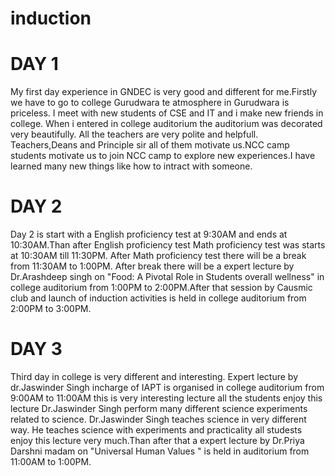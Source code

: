 # induction

# DAY 1
My first day experience in GNDEC is very good and different for me.Firstly we have to go to college Gurudwara te atmosphere in Gurudwara is priceless. I meet with new students of CSE and IT and i make new friends in college. When i entered in college auditorium the auditorium was decorated very beautifully. All the teachers are very polite and helpfull. Teachers,Deans and Principle sir all of them motivate us.NCC camp students motivate us to join NCC camp to explore new experiences.I have learned many new things like how to intract with someone.

# DAY 2
Day 2 is start with a English proficiency test at 9:30AM and ends at 10:30AM.Than after English proficiency test Math proficiency test was starts at 10:30AM till 11:30PM. After Math proficiency test there will be a break from 11:30AM to 1:00PM. After break there will be a expert lecture by Dr.Arashdeep singh on "Food: A Pivotal Role in Students overall wellness" in college auditorium from 1:00PM to 2:00PM.After that session by Causmic club and launch of induction activities is held in college auditorium from 2:00PM to 3:00PM.

# DAY 3
Third day in college is very different and interesting. Expert lecture by dr.Jaswinder Singh incharge of IAPT is organised in college auditorium from 9:00AM to 11:00AM this is very interesting lecture all the students enjoy this lecture Dr.Jaswinder Singh perform many different science experiments related to science. Dr.Jaswinder Singh teaches science in very different way. He teaches science with experiments and practicality all studests enjoy this lecture very much.Than after that a expert lecture by Dr.Priya Darshni madam on "Universal Human Values " is held in auditorium from 11:00AM to 1:00PM.
